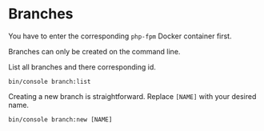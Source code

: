 # Branches

You have to enter the corresponding `php-fpm` Docker container first.

Branches can only be created on the command line.

List all branches and there corresponding id.

```shell
bin/console branch:list
```

Creating a new branch is straightforward. Replace `[NAME]` with your desired name.

```shell
bin/console branch:new [NAME]
```
